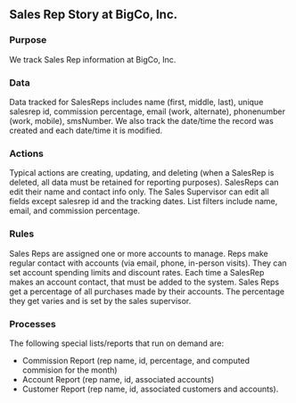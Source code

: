 ## Sales Rep Story at BigCo, Inc.

### Purpose
We track Sales Rep information at BigCo, Inc.


### Data
Data tracked for SalesReps includes name (first, middle, last), unique salesrep id, commission percentage, email (work, alternate), phonenumber (work, mobile), smsNumber. We also track the date/time the record was created and each date/time it is modified.

### Actions
Typical actions are creating, updating, and deleting (when a SalesRep is deleted, all data must be retained for reporting purposes). SalesReps can edit their name and contact info only. The Sales Supervisor can edit all fields except salesrep id and the tracking dates. List filters include name, email, and commission percentage.

### Rules
Sales Reps are assigned one or more accounts to manage. Reps make regular contact with accounts (via email, phone, in-person visits). They can set account spending limits and discount rates. Each time a SalesRep makes an account contact, that must be added to the system.  Sales Reps get a percentage of all purchases made by their accounts. The percentage they get varies and is set by the sales supervisor.

### Processes
The following special lists/reports that run on demand are:
 * Commission Report (rep name, id, percentage, and computed commision for the month)
 * Account Report (rep name, id, associated accounts)
 * Customer Report (rep name, id, associated customers and accounts).
   
